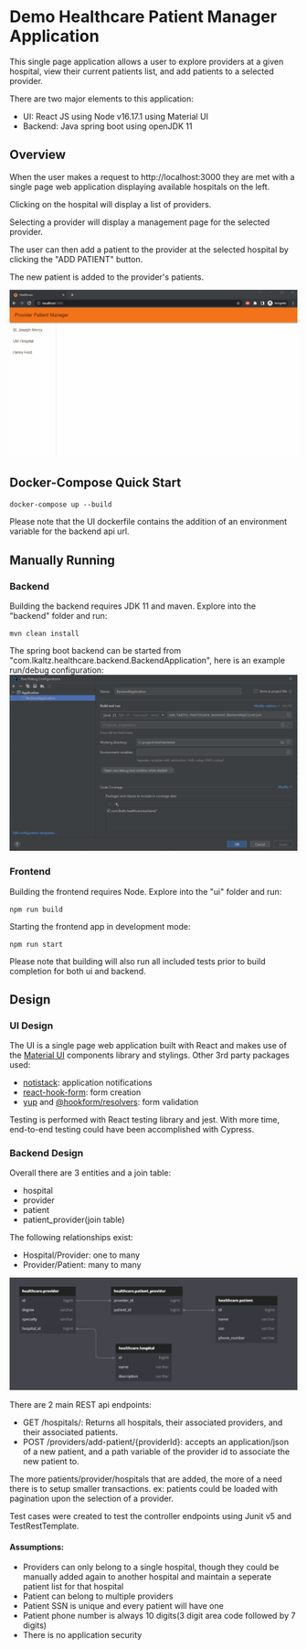 # Demo Healthcare Patient Manager Application

This single page application allows a user to explore providers at a given hospital, view their current patients list, and add patients to a selected provider.

There are two major elements to this application:

- UI: React JS using Node v16.17.1 using Material UI
- Backend: Java spring boot using openJDK 11

## Overview

When the user makes a request to http://localhost:3000 they are met with a single page web application displaying available hospitals on the left.

Clicking on the hospital will display a list of providers.

Selecting a provider will display a management page for the selected provider.

The user can then add a patient to the provider at the selected hospital by clicking the "ADD PATIENT" button.

The new patient is added to the provider's patients.

![](images/ProviderPatientManger.gif)

## Docker-Compose Quick Start

```
docker-compose up --build
```
Please note that the UI dockerfile contains the addition of an environment variable for the backend api url.

## Manually Running

### Backend

Building the backend requires JDK 11 and maven. Explore into the "backend" folder and run:

```
mvn clean install
```

The spring boot backend can be started from "com.lkaltz.healthcare.backend.BackendApplication", here is an example run/debug configuration:
![img_1.png](images/runDebugConfig.png)


### Frontend

Building the frontend requires Node. Explore into the "ui" folder and run:

```
npm run build
```

Starting the frontend app in development mode:
```
npm run start
```

Please note that building will also run all included tests prior to build completion for both ui and backend.

## Design

### UI Design

The UI is a single page web application built with React and makes use of the [Material UI](https://github.com/mui/material-ui) components library and stylings.
Other 3rd party packages used:
- [notistack](https://github.com/iamhosseindhv/notistack): application notifications
- [react-hook-form](https://github.com/react-hook-form/react-hook-form): form creation
- [yup](https://github.com/jquense/yup) and [@hookform/resolvers](https://www.npmjs.com/package/@hookform/resolvers): form validation

Testing is performed with React testing library and jest. With more time, end-to-end testing could have been accomplished with Cypress.


### Backend Design

Overall there are 3 entities and a join table:

- hospital
- provider
- patient
- patient_provider(join table)

The following relationships exist:

- Hospital/Provider: one to many
- Provider/Patient: many to many

![](images/healthcareEntityDesign.PNG)

There are 2 main REST api endpoints:
- GET /hospitals/: Returns all hospitals, their associated providers, and their associated patients.
- POST /providers/add-patient/{providerId}: accepts an application/json of a new patient, and a path variable of the provider id to associate the new patient to.

The more patients/provider/hospitals that are added, the more of a need there is to setup smaller transactions.
ex: patients could be loaded with pagination upon the selection of a provider.

Test cases were created to test the controller endpoints using Junit v5 and TestRestTemplate.

#### Assumptions:

- Providers can only belong to a single hospital, though they could be manually added again to another hospital and maintain a seperate patient list for that hospital
- Patient can belong to multiple providers
- Patient SSN is unique and every patient will have one
- Patient phone number is always 10 digits(3 digit area code followed by 7 digits)
- There is no application security

